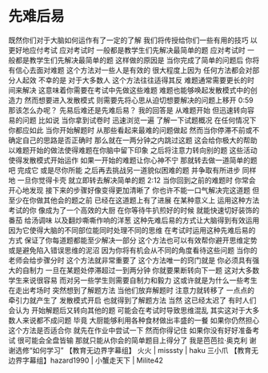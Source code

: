 # 先难后易

既然你们对于大脑如何运作有了一定的了解 我们将传授给你们一些有用的技巧 以更好地应付考试 应对考试时 一般都是教学生们先解决最简单的题 应对考试时 一般都是教学生们先解决最简单的题 这样做的原因是 当你完成了简单的问题后 你将有信心去面对难题 这个方法对一些人是有效的 很大程度上因为 任何方法都会对部分人起效 不幸的是 对于大多数人 这个方法往往适得其反 难题通常需要更长的时间来解决 这意味着你需要在考试中先做这些难题 难题也能够唤起发散模式中的创造力 然而想要进入发散模式 则需要先将心思从迫切想要解决的问题上移开
0:59
那该怎么办呢？ 先易后难还是先难后易？ 我的回答是 从难题开始 但迅速转向容易的问题 比如说 当你拿到试卷时 迅速浏览一遍 了解一下试题概况 在任何情况下你都应如此 当你开始解题时 从那些看起来最难的问题做起 然而当你停滞不前或不确定自己的思路是否正确时 那么就在一两分钟之内跳过这题 这会给你极大的帮助 以难题开始的做法使得难题在你脑中留下印象 之后将注意力转向别的题 这些活动使得发散模式开始运作 如果一开始的难题让你心神不宁 那就转去做一道简单的题吧 完成它 或是尽你所能 之后再去挑战另一道貌似困难的题 并争取有所进步 同样地 一旦你觉得卡壳 就立即转去解决简单的题
2:12
当你回到之前的难题时 你常会开心地发现 接下来的步骤好像变得更加清晰了 你也许不能一口气解决完这道题 但至少在你做其他会的题之前 已经在这道题上有了进展 在某种意义上 运用这种方法考试的你 像成为了一个高效的大厨 在你等待牛扒煎好的时候 就能快速切好装饰的番茄 给汤调味 以及翻炒嘶嘶作响的洋葱 这种先难后易的方式让大脑得到有效运用 因为它使得大脑的不同部位能同时处理不同的思维 在考试时运用这种先难后易的方式 保证了你每道题都能至少解决一部分 这个方法也可以有效帮你避开思维定势 或是避免陷入错误思维的泥沼 因为你将有机会从不同的角度看待这些问题 当你的老师会给步骤分时 这个方法就非常重要了 这个方法唯一的窍门就是 你必须具有强大的自制力 一旦在某题处停滞超过一到两分钟 你就要果断转向下一题 这对大多数学生来说很容易 而对另一些学生则需要自制力和毅力 这或许就是为什么一些考生在走出考场时 突然想到了解题方法 当他们放弃解题时 注意力就转移了 一点点的牵引力就产生了 发散模式开启 也就得到了解题方法 当然 这已经太迟了 有时人们会认为 开始解题后又转向其他的题 可能会在考试时导致思维混乱 其实这对于大多数人来说都不成问题 毕竟 大厨能够利用各种食材做出丰盛的一餐 如果你仍然担心这个方法是否适合你 就先在作业中尝试一下 然而你得记住 如果你没有好好准备考试 很可能会全盘皆输 那就只能从你会的简单题目上得分了 我是芭芭拉·奥克利 谢谢选修“如何学习” 【教育无边界字幕组】 火火 | misssty | haku 三小爪 【教育无边界字幕组】hazard1990 | 小蟹走天下 | Milite42
